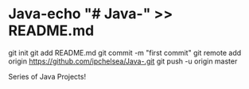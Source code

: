 # Java-echo "# Java-" >> README.md
git init
git add README.md
git commit -m "first commit"
git remote add origin https://github.com/ipchelsea/Java-.git
git push -u origin master


Series of Java Projects!
